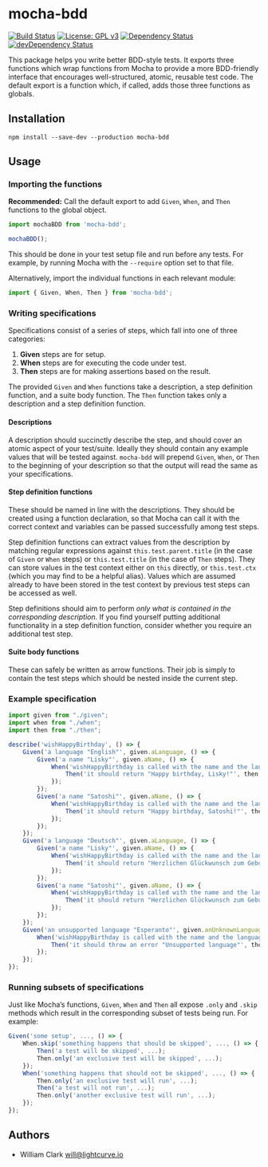 # mocha-bdd

[![Build Status](https://jenkins.lisk.io/buildStatus/icon?job=mocha-bdd/master)](https://jenkins.lisk.io/job/mocha-bdd/job/master/)
[![License: GPL v3](https://img.shields.io/badge/License-GPL%20v3-blue.svg)](http://www.gnu.org/licenses/gpl-3.0)
<a href="https://david-dm.org/LiskHQ/mocha-bdd"><img src="https://david-dm.org/LiskHQ/mocha-bdd.svg" alt="Dependency Status"></a>
<a href="https://david-dm.org/LiskHQ/mocha-bdd/?type=dev"><img src="https://david-dm.org/LiskHQ/mocha-bdd/dev-status.svg" alt="devDependency Status"></a>

This package helps you write better BDD-style tests. It exports three functions which wrap functions from Mocha to provide a more BDD-friendly interface that encourages well-structured, atomic, reusable test code. The default export is a function which, if called, adds those three functions as globals.

## Installation

```
npm install --save-dev --production mocha-bdd
```

## Usage

### Importing the functions

**Recommended:** Call the default export to add `Given`, `When`, and `Then` functions to the global object.

```js
import mochaBDD from 'mocha-bdd';

mochaBDD();
```

This should be done in your test setup file and run before any tests. For example, by running Mocha with the `--require` option set to that file.

Alternatively, import the individual functions in each relevant module:

```js
import { Given, When, Then } from 'mocha-bdd';
```

### Writing specifications

Specifications consist of a series of steps, which fall into one of three categories:
1. **Given** steps are for setup.
1. **When** steps are for executing the code under test.
1. **Then** steps are for making assertions based on the result.

The provided `Given` and `When` functions take a description, a step definition function, and a suite body function. The `Then` function takes only a description and a step definition function.

#### Descriptions

A description should succinctly describe the step, and should cover an atomic aspect of your test/suite. Ideally they should contain any example values that will be tested against. `mocha-bdd` will prepend `Given`, `When`, or `Then` to the beginning of your description so that the output will read the same as your specifications.

#### Step definition functions

These should be named in line with the descriptions. They should be created using a function declaration, so that Mocha can call it with the correct context and variables can be passed successfully among test steps.

Step definition functions can extract values from the description by matching regular expressions against `this.test.parent.title` (in the case of `Given` or `When` steps) or `this.test.title` (in the case of `Then` steps). They can store values in the test context either on `this` directly, or `this.test.ctx` (which you may find to be a helpful alias). Values which are assumed already to have been stored in the test context by previous test steps can be accessed as well.

Step definitions should aim to perform *only what is contained in the corresponding description*. If you find yourself putting additional functionality in a step definition function, consider whether you require an additional test step.

#### Suite body functions

These can safely be written as arrow functions. Their job is simply to contain the test steps which should be nested inside the current step.

### Example specification

```js
import given from "./given";
import when from "./when";
import then from "./then";

describe('wishHappyBirthday', () => {
	Given('a language "English"', given.aLanguage, () => {
		Given('a name "Lisky"', given.aName, () => {
			When('wishHappyBirthday is called with the name and the language', when.wishHappyBirthdayIsCalledWithTheNameAndTheLanguage, () => {
				Then('it should return "Happy birthday, Lisky!"', then.itShouldReturn);
			});
		});
		Given('a name "Satoshi"', given.aName, () => {
			When('wishHappyBirthday is called with the name and the language', when.wishHappyBirthdayIsCalledWithTheNameAndTheLanguage, () => {
				Then('it should return "Happy birthday, Satoshi!"', then.itShouldReturn);
			});
		});
	});
	Given('a language "Deutsch"', given.aLanguage, () => {
		Given('a name "Lisky"', given.aName, () => {
			When('wishHappyBirthday is called with the name and the language', when.wishHappyBirthdayIsCalledWithTheNameAndTheLanguage, () => {
				Then('it should return "Herzlichen Glückwunsch zum Geburtstag, Lisky!"', then.itShouldReturn);
			});
		});
		Given('a name "Satoshi"', given.aName, () => {
			When('wishHappyBirthday is called with the name and the language', when.wishHappyBirthdayIsCalledWithTheNameAndTheLanguage, () => {
				Then('it should return "Herzlichen Glückwunsch zum Geburtstag, Satoshi!"', then.itShouldReturn);
			});
		});
	});
	Given('an unsupported language "Esperanto"', given.anUnknownLanguage, () => {
		When('wishHappyBirthday is called with the name and the language', when.wishHappyBirthdayIsCalledWithTheNameAndTheLanguage, () => {
			Then('it should throw an error "Unsupported language"', then.itShouldThrowAnError);
		});
	});
});
```

### Running subsets of specifications

Just like Mocha’s functions, `Given`, `When` and `Then` all expose `.only` and `.skip` methods which result in the corresponding subset of tests being run. For example:

```js
Given('some setup', ..., () => {
	When.skip('something happens that should be skipped', ..., () => {
		Then('a test will be skipped', ...);
		Then.only('an exclusive test will be skipped', ...);
	});
	When('something happens that should not be skipped', ..., () => {
		Then.only('an exclusive test will run', ...);
		Then('a test will not run', ...);
		Then.only('another exclusive test will run', ...);
	});
});
```

## Authors

- William Clark [will@lightcurve.io](mailto:will@lightcurve.io)
